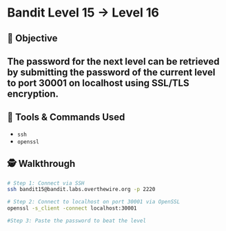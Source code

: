 # Bandit Level 15 → Level 16

## 🧠 Objective
The password for the next level can be retrieved by submitting the password of the current level to port 30001 on localhost using SSL/TLS encryption.
---

## 🧰 Tools & Commands Used
- `ssh`
-  `openssl`

## 🕵️ Walkthrough

```bash
# Step 1: Connect via SSH
ssh bandit15@bandit.labs.overthewire.org -p 2220

# Step 2: Connect to localhost on port 30001 via OpenSSL
openssl -s_client -connect localhost:30001

#Step 3: Paste the password to beat the level


